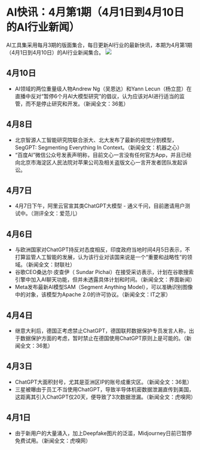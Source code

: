 # AI快讯：4月第1期（4月1日到4月10日的AI行业新闻）
AI工具集采用每月3期的版面集合，每日更新AI行业的最新快讯，本期为4月第1期（4月1日到4月10日）的AI行业新闻集合。
![](https://ai-bot.cn/wp-content/uploads/2023/04/ai-news-april-ep-01-minified.png)
## 4月10日
- AI领域的两位重量级人物Andrew Ng（吴恩达）和Yann Lecun（杨立昆）在直播中反对“暂停6个月AI大模型研究”的倡议，认为应该对AI进行适当的监管，而不是停止研究和开发。（新闻全文：36氪）
## 4月8日
- 北京智源人工智能研究院联合浙大、北大发布了最新的视觉分割模型，SegGPT: Segmenting Everything In Context。（新闻全文：机器之心）
- “百度AI”微信公众号发表声明称，目前文心一言没有任何官方App，并且已经向北京市海淀区人民法院对苹果公司及相关盗版文心一言开发者团队发起诉讼。
## 4月7日
- 4月7日下午，阿里云官宣其类ChatGPT大模型 - 通义千问，目前邀请用户测试中。（测评全文：爱范儿）
## 4月6日
- 与欧洲国家对ChatGPT持反对态度相反，印度政府当地时间4月5日表示，不打算监管人工智能的发展，认为该行业对该国来说是一个“重要和战略性”的领域。（新闻全文：财联社）
- 谷歌CEO桑达尔·皮查伊（ Sundar Pichai）在接受采访表示，计划在谷歌搜索引擎中加入AI聊天功能，但并未透露具体计划和时间。（新闻全文：界面新闻）
- Meta发布最新AI模型SAM（Segment Anything Model），可以准确识别图像中的对象，该模型为Apache 2.0的许可协议。（新闻全文：IT之家）
## 4月4日
- 继意大利后，德国正考虑禁止ChatGPT，德国联邦数据保护专员发言人称，出于数据保护方面的考虑，暂时禁止在德国使用ChatGPT原则上是可能的。（新闻全文：36氪）
## 4月3日
- ChatGPT大面积封号，尤其是亚洲区IP的账号成重灾区。（新闻全文：36氪）
- 三星被曝由于员工不当使用ChatGPT，导致半导体机密数据泄漏直传到美国，这距离其引入ChatGPT仅20天，便导致了3次数据泄漏。（新闻全文：虎嗅网）
## 4月1日
- 由于新用户的大量涌入，加上Deepfake图片的泛滥，Midjourney日前已暂停免费试用。（新闻全文：虎嗅网）
